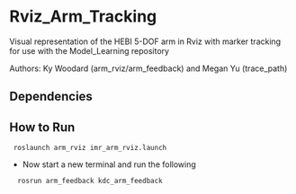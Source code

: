 # Rviz_Arm_Tracking
Visual representation of the HEBI 5-DOF arm in Rviz with marker tracking for use with the Model_Learning repository

Authors: Ky Woodard (arm_rviz/arm_feedback) and Megan Yu (trace_path)

## Dependencies

## How to Run
 ```
  roslaunch arm_rviz imr_arm_rviz.launch
 ```
- Now start a new terminal and run the following
```
  rosrun arm_feedback kdc_arm_feedback
```
